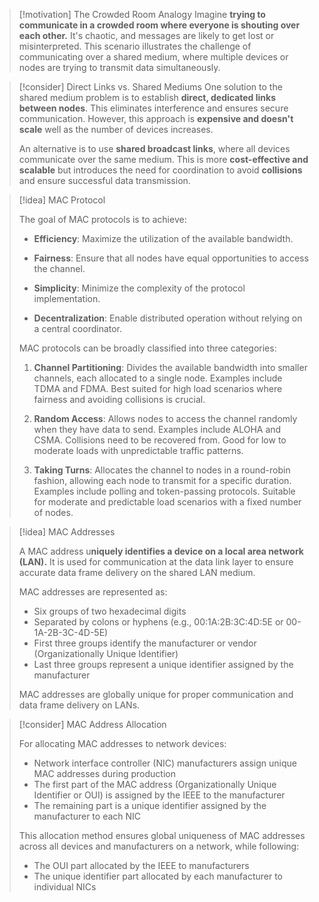 > [!motivation] The Crowded Room Analogy
> Imagine **trying to communicate in a crowded room where everyone is shouting over each other.** It's chaotic, and messages are likely to get lost or misinterpreted. This scenario illustrates the challenge of communicating over a shared medium, where multiple devices or nodes are trying to transmit data simultaneously.

> [!consider] Direct Links vs. Shared Mediums
> One solution to the shared medium problem is to establish **direct, dedicated links between nodes**. This eliminates interference and ensures secure communication. However, this approach is **expensive and doesn't scale** well as the number of devices increases.
> 
> An alternative is to use **shared broadcast links**, where all devices communicate over the same medium. This is more **cost-effective and scalable** but introduces the need for coordination to avoid **collisions** and ensure successful data transmission.

> [!idea] MAC Protocol  
>
> The goal of MAC protocols is to achieve:
>
> - **Efficiency**: Maximize the utilization of the available bandwidth.
>   
> - **Fairness**: Ensure that all nodes have equal opportunities to access the channel.
>
> - **Simplicity**: Minimize the complexity of the protocol implementation. 
>
> - **Decentralization**: Enable distributed operation without relying on a central coordinator.
>
> MAC protocols can be broadly classified into three categories:
>
> 1. **Channel Partitioning**: Divides the available bandwidth into smaller channels, each allocated to a single node. Examples include TDMA and FDMA. Best suited for high load scenarios where fairness and avoiding collisions is crucial.
>
> 2. **Random Access**: Allows nodes to access the channel randomly when they have data to send. Examples include ALOHA and CSMA. Collisions need to be recovered from. Good for low to moderate loads with unpredictable traffic patterns.  
>
> 3. **Taking Turns**: Allocates the channel to nodes in a round-robin fashion, allowing each node to transmit for a specific duration. Examples include polling and token-passing protocols. Suitable for moderate and predictable load scenarios with a fixed number of nodes.


> [!idea] MAC Addresses
>
> A MAC address u**niquely identifies a device on a local area network (LAN).** It is used for communication at the data link layer to ensure accurate data frame delivery on the shared LAN medium.
>
> MAC addresses are represented as:
> - Six groups of two hexadecimal digits
> - Separated by colons or hyphens (e.g., 00:1A:2B:3C:4D:5E or 00-1A-2B-3C-4D-5E)
> - First three groups identify the manufacturer or vendor (Organizationally Unique Identifier)
> - Last three groups represent a unique identifier assigned by the manufacturer
>
> MAC addresses are globally unique for proper communication and data frame delivery on LANs.

> [!consider] MAC Address Allocation
>
> For allocating MAC addresses to network devices:
>
> - Network interface controller (NIC) manufacturers assign unique MAC addresses during production
> - The first part of the MAC address (Organizationally Unique Identifier or OUI) is assigned by the IEEE to the manufacturer
> - The remaining part is a unique identifier assigned by the manufacturer to each NIC 
>
> This allocation method ensures global uniqueness of MAC addresses across all devices and manufacturers on a network, while following:
>
> - The OUI part allocated by the IEEE to manufacturers 
> - The unique identifier part allocated by each manufacturer to individual NICs







